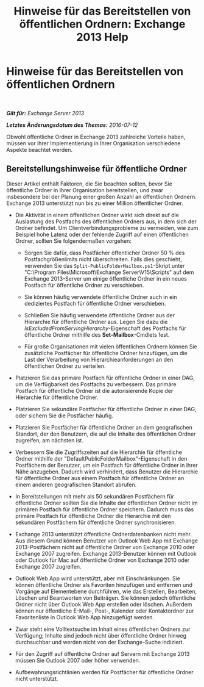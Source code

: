 ﻿---
title: 'Hinweise für das Bereitstellen von öffentlichen Ordnern: Exchange 2013 Help'
TOCTitle: Hinweise für das Bereitstellen von öffentlichen Ordnern
ms:assetid: 2e416eed-b88f-45db-a482-1232fd2610fa
ms:mtpsurl: https://technet.microsoft.com/de-de/library/Dn957481(v=EXCHG.150)
ms:contentKeyID: 64965213
ms.date: 04/24/2018
mtps_version: v=EXCHG.150
ms.translationtype: HT
---

# Hinweise für das Bereitstellen von öffentlichen Ordnern

 

_**Gilt für:** Exchange Server 2013_

_**Letztes Änderungsdatum des Themas:** 2016-07-12_

Obwohl öffentliche Ordner in Exchange 2013 zahlreiche Vorteile haben, müssen vor ihrer Implementierung in Ihrer Organisation verschiedene Aspekte beachtet werden.

## Bereitstellungshinweise für öffentliche Ordner

Dieser Artikel enthält Faktoren, die Sie beachten sollten, bevor Sie öffentliche Ordner in Ihrer Organisation bereitstellen, und zwar insbesondere bei der Planung einer großen Anzahl an öffentlichen Ordnern. Exchange 2013 unterstützt nun bis zu einer Million öffentlicher Ordner.

  - Die Aktivität in einem öffentlichen Ordner wirkt sich direkt auf die Auslastung des Postfachs des öffentlichen Ordners aus, in dem sich der Ordner befindet. Um Clientverbindungsprobleme zu vermeiden, wie zum Beispiel hohe Latenz oder der fehlende Zugriff auf einen öffentlichen Ordner, sollten Sie folgendermaßen vorgehen:
    
      - Sorgen Sie dafür, dass Postfächer öffentlicher Ordner 50 % des Postfachgrößenlimits nicht überschreiten. Falls dies geschieht, verwenden Sie das `Split-PublicFolderMailbox.ps1`-Skript unter "C:\\Program Files\\Microsoft\\Exchange Server\\V15\\Scripts" auf dem Exchange 2013-Server um einige öffentliche Ordner in ein neues Postfach für öffentliche Ordner zu verschieben.
    
      - Sie können häufig verwendete öffentliche Ordner auch in ein dediziertes Postfach für öffentliche Ordner verschieben.
    
      - Schließen Sie häufig verwendete öffentliche Ordner aus der Hierarchie für öffentliche Ordner aus. Legen Sie dazu die *IsExcludedFromServingHierarchy*-Eigenschaft des Postfachs für öffentliche Ordner mithilfe des **Set-Mailbox**-Cmdlets fest.
    
      - Für große Organisationen mit vielen öffentlichen Ordnern können Sie zusätzliche Postfächer für öffentliche Ordner hinzufügen, um die Last der Verarbeitung von Hierarchieanforderungen an den öffentlichen Ordner zu verteilen.

  - Platzieren Sie das primäre Postfach für öffentliche Ordner in einer DAG, um die Verfügbarkeit des Postfachs zu verbessern. Das primäre Postfach für öffentliche Ordner ist die autorisierende Kopie der Hierarchie für öffentliche Ordner.

  - Platzieren Sie sekundäre Postfächer für öffentliche Ordner in einer DAG, oder sichern Sie die Postfächer häufig.

  - Platzieren Sie Postfächer für öffentliche Ordner an dem geografischen Standort, der den Benutzern, die auf die Inhalte des öffentlichen Ordner zugreifen, am nächsten ist.

  - Verbessern Sie die Zugriffszeiten auf die Hierarchie für öffentliche Ordner mithilfe der "DefaultPublicFolderMailbox"-Eigenschaft in den Postfächern der Benutzer, um ein Postfach für öffentliche Ordner in ihrer Nähe anzugeben. Dadurch wird verhindert, dass Benutzer die Hierarchie für öffentliche Ordner aus einem Postfach für öffentliche Ordner an einem anderen geografischen Standort abrufen.

  - In Bereitstellungen mit mehr als 50 sekundären Postfächern für öffentliche Ordner sollten Sie die Inhalte der öffentlichen Ordner nicht im primären Postfach für öffentliche Ordner speichern. Dadurch muss das primäre Postfach für öffentliche Ordner die Hierarchie mit den sekundären Postfächern für öffentliche Ordner synchronisieren.

  - Exchange 2013 unterstützt öffentliche Ordnerdatenbanken nicht mehr. Aus diesem Grund können Benutzer von Outlook Web App mit Exchange 2013-Postfächern nicht auf öffentliche Ordner von Exchange 2010 oder Exchange 2007 zugreifen. Exchange 2013-Benutzer können mit Outlook oder Outlook für Mac auf öffentliche Ordner von Exchange 2010 oder Exchange 2007 zugreifen.

  - Outlook Web App wird unterstützt, aber mit Einschränkungen. Sie können öffentliche Ordner als Favoriten hinzufügen und entfernen und Vorgänge auf Elementebene durchführen, wie das Erstellen, Bearbeiten, Löschen und Beantworten von Beiträgen. Sie können jedoch öffentliche Ordner nicht über Outlook Web App erstellen oder löschen. Außerdem können nur öffentliche E-Mail-, Post-, Kalender oder Kontaktordner zur Favoritenliste in Outlook Web App hinzugefügt werden.

  - Zwar steht eine Volltextsuche im Inhalt eines öffentlichen Ordners zur Verfügung; Inhalte sind jedoch nicht über öffentliche Ordner hinweg durchsuchbar und werden nicht von der Exchange-Suche indiziert.

  - Für den Zugriff auf öffentliche Ordner auf Servern mit Exchange 2013 müssen Sie Outlook 2007 oder höher verwenden.

  - Aufbewahrungsrichtlinien werden für Postfächer für öffentliche Ordner nicht unterstützt.

